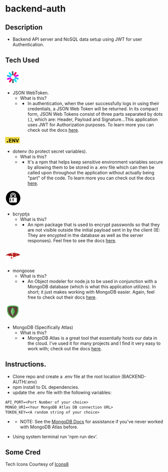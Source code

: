 # backend-auth

## Description

- Backend API server and NoSQL data setup using JWT for user Authentication. 

## Tech Used

![logo](./assets/pics/icons8-json-web-token-48.png)
- JSON WebToken.
   - What is this? 
   - - In authentication, when the user successfully logs in using their credentials, a JSON Web Token will be returned.  In its compact form, JSON Web Tokens consist of three parts separated by dots (.), which are: Header, Payload and Signature...This application uses JWT for Authorization purposes.  To learn more you can check out the docs [here](https://jwt.io/introduction).

![logo](./assets/pics/dot_env.png)
- dotenv (to protect secret variables). 
    - What is this? 
    - - It's a npm that helps keep sensitive environment variables secure by allowing them to be stored in a .env file which can then be called upon throughout the application without actually being "part" of the code.  To learn more you can check out the docs [here](https://www.npmjs.com/package/dotenv).

![logo](./assets/pics/icons8-encrypt-50.png)
- bcryptjs
    - What is this?
    - - An npm package that is used to encrypt passwords so that they are not visible outside the initial payload sent in by the client (IE: They are encypted in the database as well as the server responses).  Feel free to see the docs [here](https://www.npmjs.com/package/bcryptjs).

![mongoose-logo](./assets/pics/icons8-mongoose-48.png)
- mongoose
    - What is this? 
    - - An Object modeler for node.js to be used in conjunction with a MongoDB database (which is what this application utilizes).  In short; it just makes working with MongoDB easier. Again, feel free to check out their docs [here](https://mongoosejs.com/docs/guide.html).

![mongodb-logo](./assets/pics/icons8-mongodb-48.png)
- MongoDB (Specifically Atlas)
    - What is this?
    - - MongoDB Atlas is a great tool that essentially hosts our data in the cloud.  I've used it for many projects and I find it very easy to work with; check out the docs [here](https://www.mongodb.com/docs/atlas/getting-started/).

## Instructions. 

- Clone repo and create a .env file at the root location (BACKEND-AUTH/.env)
- npm install to DL dependencies. 
- update the .env file with the following variables:
```
API_PORT=<Port Number of your choice>
MONGO_URI=<Your MongoDB Atlas DB connection URL> 
TOKEN_KEY=<A random string of your choice>
```
- - NOTE: See the [MongoDB Docs](https://www.mongodb.com/docs/atlas/getting-started/?_ga=2.59728367.316205287.1666741547-1706705617.1649982287&_gac=1.23994056.1666741547.Cj0KCQjwkt6aBhDKARIsAAyeLJ11sorPN1vRz_BsBR8Jhjc7_KoTZCqLAyQQH2uO6rZ76ahUnhcIXVAaAp2KEALw_wcB) for assistance if you've never worked with MongoDB Atlas before. 

- Using system terminal run 'npm run dev'. 

## Some Cred
Tech Icons Courtesy of <a target="_blank" href="https://icons8.com">Icons8</a>